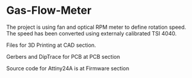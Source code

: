 # Gas-Flow-Meter

The project is using fan and optical RPM meter to define rotation speed. The speed has been converted using externaly calibrated TSI 4040.

Files for 3D Printing at CAD section.

Gerbers and DipTrace for PCB at PCB section

Source code for Attiny24A is at Firmware section
